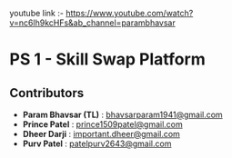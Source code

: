 youtube link :- https://www.youtube.com/watch?v=nc6lh9kcHFs&ab_channel=parambhavsar

# PS 1 - Skill Swap Platform

## Contributors

- **Param Bhavsar (TL)** : bhavsarparam1941@gmail.com
- **Prince Patel** : prince1509patel@gmail.com
- **Dheer Darji** : important.dheer@gmail.com
- **Purv Patel** : patelpurv2643@gmail.com
